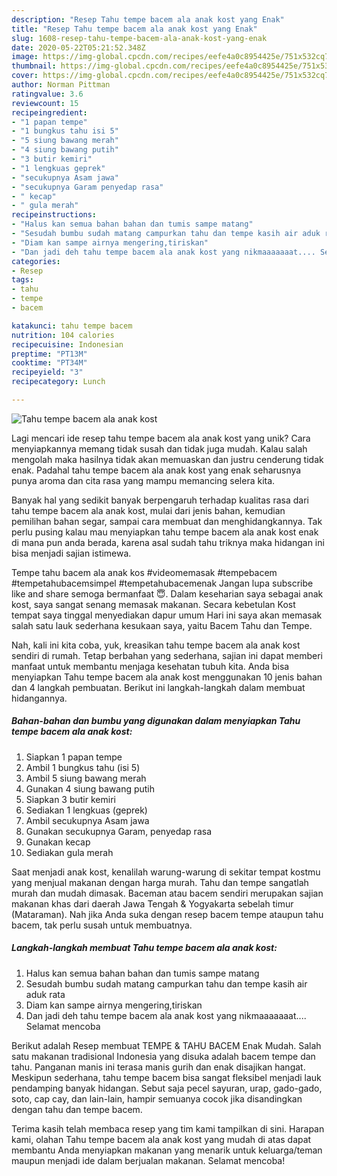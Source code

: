 ```yaml
---
description: "Resep Tahu tempe bacem ala anak kost yang Enak"
title: "Resep Tahu tempe bacem ala anak kost yang Enak"
slug: 1608-resep-tahu-tempe-bacem-ala-anak-kost-yang-enak
date: 2020-05-22T05:21:52.348Z
image: https://img-global.cpcdn.com/recipes/eefe4a0c8954425e/751x532cq70/tahu-tempe-bacem-ala-anak-kost-foto-resep-utama.jpg
thumbnail: https://img-global.cpcdn.com/recipes/eefe4a0c8954425e/751x532cq70/tahu-tempe-bacem-ala-anak-kost-foto-resep-utama.jpg
cover: https://img-global.cpcdn.com/recipes/eefe4a0c8954425e/751x532cq70/tahu-tempe-bacem-ala-anak-kost-foto-resep-utama.jpg
author: Norman Pittman
ratingvalue: 3.6
reviewcount: 15
recipeingredient:
- "1 papan tempe"
- "1 bungkus tahu isi 5"
- "5 siung bawang merah"
- "4 siung bawang putih"
- "3 butir kemiri"
- "1 lengkuas geprek"
- "secukupnya Asam jawa"
- "secukupnya Garam penyedap rasa"
- " kecap"
- " gula merah"
recipeinstructions:
- "Halus kan semua bahan bahan dan tumis sampe matang"
- "Sesudah bumbu sudah matang campurkan tahu dan tempe kasih air aduk rata"
- "Diam kan sampe airnya mengering,tiriskan"
- "Dan jadi deh tahu tempe bacem ala anak kost yang nikmaaaaaaat.... Selamat mencoba"
categories:
- Resep
tags:
- tahu
- tempe
- bacem

katakunci: tahu tempe bacem 
nutrition: 104 calories
recipecuisine: Indonesian
preptime: "PT13M"
cooktime: "PT34M"
recipeyield: "3"
recipecategory: Lunch

---
```



![Tahu tempe bacem ala anak kost](https://img-global.cpcdn.com/recipes/eefe4a0c8954425e/751x532cq70/tahu-tempe-bacem-ala-anak-kost-foto-resep-utama.jpg)

Lagi mencari ide resep tahu tempe bacem ala anak kost yang unik? Cara menyiapkannya memang tidak susah dan tidak juga mudah. Kalau salah mengolah maka hasilnya tidak akan memuaskan dan justru cenderung tidak enak. Padahal tahu tempe bacem ala anak kost yang enak seharusnya punya aroma dan cita rasa yang mampu memancing selera kita.

Banyak hal yang sedikit banyak berpengaruh terhadap kualitas rasa dari tahu tempe bacem ala anak kost, mulai dari jenis bahan, kemudian pemilihan bahan segar, sampai cara membuat dan menghidangkannya. Tak perlu pusing kalau mau menyiapkan tahu tempe bacem ala anak kost enak di mana pun anda berada, karena asal sudah tahu triknya maka hidangan ini bisa menjadi sajian istimewa.

Tempe tahu bacem ala anak kos #videomemasak #tempebacem #tempetahubacemsimpel #tempetahubacemenak Jangan lupa subscribe like and share semoga bermanfaat 😇. Dalam keseharian saya sebagai anak kost, saya sangat senang memasak makanan. Secara kebetulan Kost tempat saya tinggal menyediakan dapur umum Hari ini saya akan memasak salah satu lauk sederhana kesukaan saya, yaitu Bacem Tahu dan Tempe.


Nah, kali ini kita coba, yuk, kreasikan tahu tempe bacem ala anak kost sendiri di rumah. Tetap berbahan yang sederhana, sajian ini dapat memberi manfaat untuk membantu menjaga kesehatan tubuh kita. Anda bisa menyiapkan Tahu tempe bacem ala anak kost menggunakan 10 jenis bahan dan 4 langkah pembuatan. Berikut ini langkah-langkah dalam membuat hidangannya.

<!--inarticleads1-->

##### Bahan-bahan dan bumbu yang digunakan dalam menyiapkan Tahu tempe bacem ala anak kost:

1. Siapkan 1 papan tempe
1. Ambil 1 bungkus tahu (isi 5)
1. Ambil 5 siung bawang merah
1. Gunakan 4 siung bawang putih
1. Siapkan 3 butir kemiri
1. Sediakan 1 lengkuas (geprek)
1. Ambil secukupnya Asam jawa
1. Gunakan secukupnya Garam, penyedap rasa
1. Gunakan  kecap
1. Sediakan  gula merah


Saat menjadi anak kost, kenalilah warung-warung di sekitar tempat kostmu yang menjual makanan dengan harga murah. Tahu dan tempe sangatlah murah dan mudah dimasak. Baceman atau bacem sendiri merupakan sajian makanan khas dari daerah Jawa Tengah &amp; Yogyakarta sebelah timur (Mataraman). Nah jika Anda suka dengan resep bacem tempe ataupun tahu bacem, tak perlu susah untuk membuatnya. 

<!--inarticleads2-->

##### Langkah-langkah membuat Tahu tempe bacem ala anak kost:

1. Halus kan semua bahan bahan dan tumis sampe matang
1. Sesudah bumbu sudah matang campurkan tahu dan tempe kasih air aduk rata
1. Diam kan sampe airnya mengering,tiriskan
1. Dan jadi deh tahu tempe bacem ala anak kost yang nikmaaaaaaat.... Selamat mencoba


Berikut adalah Resep membuat TEMPE &amp; TAHU BACEM Enak Mudah. Salah satu makanan tradisional Indonesia yang disuka adalah bacem tempe dan tahu. Panganan manis ini terasa manis gurih dan enak disajikan hangat. Meskipun sederhana, tahu tempe bacem bisa sangat fleksibel menjadi lauk pendamping banyak hidangan. Sebut saja pecel sayuran, urap, gado-gado, soto, cap cay, dan lain-lain, hampir semuanya cocok jika disandingkan dengan tahu dan tempe bacem. 

Terima kasih telah membaca resep yang tim kami tampilkan di sini. Harapan kami, olahan Tahu tempe bacem ala anak kost yang mudah di atas dapat membantu Anda menyiapkan makanan yang menarik untuk keluarga/teman maupun menjadi ide dalam berjualan makanan. Selamat mencoba!
